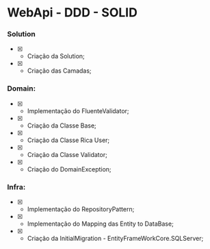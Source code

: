# WebApi - DDD - SOLID

### Solution
* [X] - Criação da Solution;
* [X] - Criação das Camadas;

### Domain:
* [x] - Implementação do FluenteValidator;
* [x] - Criação da Classe Base;
* [x] - Criação da Classe Rica User;
* [x] - Criação da Classe Validator;
* [x] - Criação do DomainException;

### Infra:
* [x] - Implementação do RepositoryPattern;
* [x] - Implementação do Mapping das Entity to DataBase;
* [x] - Criação da InitialMigration - EntityFrameWorkCore.SQLServer;


